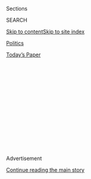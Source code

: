 <div id="app">

<div>

<div>

<div>

<div class="NYTAppHideMasthead css-1q2w90k e1suatyy0">

<div class="section css-ui9rw0 e1suatyy2">

<div class="css-eph4ug er09x8g0">

<div class="css-6n7j50">

</div>

<span class="css-1dv1kvn">Sections</span>

<div class="css-10488qs">

<span class="css-1dv1kvn">SEARCH</span>

</div>

[Skip to content](#site-content)[Skip to site
index](#site-index)

</div>

<div id="masthead-section-label" class="css-1wr3we4 eaxe0e00">

[Politics](https://www.nytimes.com/section/politics)

</div>

<div class="css-10698na e1huz5gh0">

</div>

</div>

<div id="masthead-bar-one" class="section hasLinks css-15hmgas e1csuq9d3">

<div class="css-uqyvli e1csuq9d0">

</div>

<div class="css-1uqjmks e1csuq9d1">

</div>

<div class="css-9e9ivx">

[](https://myaccount.nytimes.com/auth/login?response_type=cookie&client_id=vi)

</div>

<div class="css-1bvtpon e1csuq9d2">

[Today’s
Paper](https://www.nytimes.com/section/todayspaper)

</div>

</div>

</div>

</div>

<div data-aria-hidden="false">

<div id="site-content" data-role="main">

<div>

<div class="css-1aor85t" style="opacity:0.000000001;z-index:-1;visibility:hidden">

<div class="css-1hqnpie">

<div class="css-epjblv">

<span class="css-17xtcya">[Politics](/section/politics)</span><span class="css-x15j1o">|</span><span class="css-fwqvlz">Huawei
and Top Executive Face Criminal Charges in the
U.S.</span>

</div>

<div class="css-k008qs">

<div class="css-1iwv8en">

<span class="css-18z7m18"></span>

<div>

</div>

</div>

<span class="css-1n6z4y">https://nyti.ms/2SbjO6z</span>

<div class="css-1705lsu">

<div class="css-4xjgmj">

<div class="css-4skfbu" data-role="toolbar" data-aria-label="Social Media Share buttons, Save button, and Comments Panel with current comment count" data-testid="share-tools">

  - 
  - 
  - 
  - 
    
    <div class="css-6n7j50">
    
    </div>

  - 
  - 

</div>

</div>

</div>

</div>

</div>

</div>

<div id="NYT_TOP_BANNER_REGION" class="css-13pd83m">

</div>

<div id="top-wrapper" class="css-1sy8kpn">

<div id="top-slug" class="css-l9onyx">

Advertisement

</div>

[Continue reading the main
story](#after-top)

<div class="ad top-wrapper" style="text-align:center;height:100%;display:block;min-height:250px">

<div id="top" class="place-ad" data-position="top" data-size-key="top">

</div>

</div>

<div id="after-top">

</div>

</div>

<div id="sponsor-wrapper" class="css-1hyfx7x">

<div id="sponsor-slug" class="css-19vbshk">

Supported by

</div>

[Continue reading the main
story](#after-sponsor)

<div id="sponsor" class="ad sponsor-wrapper" style="text-align:center;height:100%;display:block">

</div>

<div id="after-sponsor">

</div>

</div>

<div class="css-1vkm6nb ehdk2mb0">

# Huawei and Top Executive Face Criminal Charges in the U.S.

</div>

<div class="css-79elbk" data-testid="photoviewer-wrapper">

<div class="css-z3e15g" data-testid="photoviewer-wrapper-hidden">

</div>

<div class="css-1a48zt4 ehw59r15" data-testid="photoviewer-children">

![<span class="css-16f3y1r e13ogyst0" data-aria-hidden="true">The
Justice Department unveiled charges against Meng Wanzhou, the chief
financial officer of Huawei, for helping evade American sanctions on
Iran.</span><span class="css-cnj6d5 e1z0qqy90" itemprop="copyrightHolder"><span class="css-1ly73wi e1tej78p0">Credit...</span><span><span>Wang
Zhao/Agence France-Presse — Getty
Images</span></span></span>](https://static01.nyt.com/images/2019/01/29/us/politics/29dc-huawei-2-print/merlin_148541184_c54ef9e9-c27a-4c61-bc9d-a1aad594854b-articleLarge.jpg?quality=75&auto=webp&disable=upscale)

</div>

</div>

<div class="css-xt80pu e12qa4dv0">

<div class="css-18e8msd">

<div class="css-vp77d3 epjyd6m0">

<div class="css-1baulvz">

By [<span class="css-1baulvz" itemprop="name">David E.
Sanger</span>](https://www.nytimes.com/by/david-e-sanger),
[<span class="css-1baulvz" itemprop="name">Katie
Benner</span>](https://www.nytimes.com/by/katie-benner) and
[<span class="css-1baulvz last-byline" itemprop="name">Matthew
Goldstein</span>](https://www.nytimes.com/by/matthew-goldstein)

</div>

</div>

  - Jan. 28,
    2019

  - 
    
    <div class="css-4xjgmj">
    
    <div class="css-d8bdto" data-role="toolbar" data-aria-label="Social Media Share buttons, Save button, and Comments Panel with current comment count" data-testid="share-tools">
    
      - 
      - 
      - 
      - 
        
        <div class="css-6n7j50">
        
        </div>
    
      - 
      - 
    
    </div>
    
    </div>

</div>

<div class="css-tk9fsr">

[阅读简体中文版](https://cn.nytimes.com/usa/20190129/meng-wanzhou-huawei-iran/ "Read in Simplified Chinese")[閱讀繁體中文版](https://cn.nytimes.com/usa/20190129/meng-wanzhou-huawei-iran/zh-hant/ "Read in Traditional Chinese")

</div>

</div>

<div class="section meteredContent css-1r7ky0e" name="articleBody" itemprop="articleBody">

<div class="css-1fanzo5 StoryBodyCompanionColumn">

<div class="css-53u6y8">

WASHINGTON — The Justice Department unveiled sweeping charges on Monday
against the Chinese telecom firm Huawei and its chief financial officer,
Meng Wanzhou, outlining a decade-long attempt by the company to steal
trade secrets, obstruct a criminal investigation and evade economic
sanctions on Iran.

The pair of indictments, which were partly unsealed on Monday, come amid
[a broad and aggressive
campaign](https://www.nytimes.com/2019/01/26/us/politics/huawei-china-us-5g-technology.html)
by the United States to try to thwart China’s biggest telecom equipment
maker. Officials have long suspected Huawei of working to advance
Beijing’s global ambitions and undermine America’s interests and have
begun taking steps to curb its international presence.

The charges underscore Washington’s determination to prove that Huawei
poses a national security threat and to convince other nations that it
cannot be trusted to build their next generation of wireless networks,
known as 5G. The indictments, based in part on the company’s internal
emails, describe a plot to steal testing equipment from T-Mobile
laboratories in Bellevue, Wash. They also cite internal memos, obtained
from Ms. Meng, that prosecutors said link her to an elaborate bank fraud
that helped Huawei profit by evading Iran sanctions.

The acting attorney general, Matthew G. Whitaker, flanked by the heads
of several other cabinet agencies, said the United States would seek to
have Ms. Meng extradited from Canada, where she was [detained last
year](https://www.nytimes.com/2018/12/05/business/huawei-cfo-arrest-canada-extradition.html)
at the request of the United States.

</div>

</div>

<div class="css-1fanzo5 StoryBodyCompanionColumn">

<div class="css-53u6y8">

The charges outlined Monday come at a sensitive diplomatic moment, as
top officials from China are expected to arrive in Washington this week
for two days of talks aimed at resolving a monthslong trade war between
the world’s two largest economies. Trump administration officials have
insisted that Ms. Meng’s detention will not affect the trade talks, but
the timing of the indictment coming so close to in-person discussions is
likely to further strain relations between the two countries.

Ms. Meng is the daughter of Huawei’s founder and one of the most
powerful industrialists in the country. Her arrest has outraged the
Chinese government, which has since arrested two Canadians, in apparent
retaliation. The indictment now presents Canada with a politically
charged decision: whether to extradite Ms. Meng to face the fraud
charges, or make a legal or political determination to send her back to
Beijing.

In a statement on Tuesday, China’s Foreign Ministry called on the United
States and Canada to let Ms. Meng go.

“For a long time, the U.S. has used state power to smear and attack
certain Chinese companies in an attempt to stifle legitimate business
operations,” it said. “Behind that, there is strong political motivation
and manipulation. We strongly urge the U.S. to stop unreasonable
suppression of Chinese companies, including Huawei, and treat Chinese
enterprises fairly and objectively.”

A spokesman for Huawei, Joe Kelly, said it “is not aware of any
wrongdoing by Ms. Meng, and believes the U.S. courts will ultimately
reach the same conclusion.” The company also denied violating American
laws.

</div>

</div>

<div class="css-1fanzo5 StoryBodyCompanionColumn">

<div class="css-53u6y8">

The indictment unsealed against Ms. Meng is similar to the charges
leveled against the Huawei executive in filings made by federal
prosecutors in connection with the bail hearing in Canada. It claimed
that Huawei defrauded four large banks into clearing transactions with
Iran in violation of international sanctions through a subsidiary called
Skycom. Federal authorities did not identify the banks, but in an
earlier court proceeding in Canada after Ms. Meng’s arrest, prosecutors
had identified one of the banks as HSBC.

The most serious new allegation in the indictment, which could have
bearing on the extradition proceeding in Canada, is the contention by
federal prosecutors that Huawei sought to impede the investigation into
the telecom company’s attempt to evade economic sanctions on Iran by
destroying or concealing evidence.

The indictment said Huawei moved employees out of the United States so
they could not be called as witnesses before a grand jury in Brooklyn.
And authorities said the company destroyed evidence in order to hinder
the inquiry.

Richard P. Donoghue, the United States attorney for the Eastern District
of New York, said that the telecom firm’s actions began in 2007 and
“allowed Iran to evade sanctions imposed by the United States and to
allow Huawei to profit.”

Ms. Meng’s lawyer in the United States, Reid Weingarten, a leading
white-collar lawyer at Steptoe & Johnson in Washington, said that his
client “should not be a pawn or hostage” in the relationship between the
United States and China.

“Ms. Meng is an ethical and honorable businesswoman who has never spent
a second of her life plotting to violate any U.S. law, including the
Iranian sanctions,” Mr. Weingarten said. “We are confident that justice
will be done.”

The arrest of a top executive for sanctions evasion is unusual. In 2015,
Deutsche Bank was fined $258 million for violating American sanctions on
Iran and Syria. No executives involved in the scheme were indicted,
though six employees were fired.

</div>

</div>

<div class="css-1fanzo5 StoryBodyCompanionColumn">

<div class="css-53u6y8">

Ms. Meng is under house arrest at one of two residences that she owns in
Vancouver. American officials said Monday that they will request her
extradition before a deadline on Wednesday. The next stage of her case
will be decided at the Supreme Court of British Columbia.

“Companies like Huawei pose a dual threat to both our economic and
national security,” said Christopher A. Wray, the F.B.I. director, who
joined Mr. Whitaker and two other cabinet members, Wilbur Ross, the
commerce secretary, and Kirstjen Nielsen, the homeland security
secretary.

Mr. Wray argued that “the magnitude of these charges make clear just how
seriously the F.B.I. takes this threat.”

“Today should serve as a warning that we will not tolerate businesses
that violate our laws, obstruct justice or jeopardize national and
economic well-being,” he added.

Parts of the indictment were redacted and left open the question of
whether the United States had secretly indicted Ms. Meng’s father, Ren
Zhengfei, a former People’s Liberation Army officer and member of the
Communist Party. A United States government interview with Mr. Ren from
2007 is cited in one of the indictments, to make the case that he misled
investigators, and the name of at least one of those indicted is blacked
out from the publicly filed version of the indictment.

Mr. Whitaker fueled the speculation about an indictment of Mr. Ren when
he told reporters on Monday that the criminal activity “goes all the way
to the top of the company.”

The Justice Department also accused Huawei of conspiring to steal trade
secrets from a competitor, T-Mobile. The charges relate to [a criminal
investigation that stemmed from a 2014 civil
suit](https://www.nytimes.com/2019/01/16/technology/huawei-investigation-trade-secrets.html)
between the two companies.

</div>

</div>

<div class="css-1fanzo5 StoryBodyCompanionColumn">

<div class="css-53u6y8">

In that case, T-Mobile accused Huawei of stealing proprietary robotics
technology that the telecom company used to diagnose quality-control
issues in cellphones. Huawei was found guilty in May 2017. The
indictment cited internal emails from Huawei and its American subsidiary
that appeared to set up a bonus system for employees who could illicitly
obtain the T-Mobile testing system.

“These are very serious actions by a company that appears to be using
corporate espionage not only to enhance their bottom line but to compete
in the world economy,” Mr. Whitaker said.

The legal drama now shifts to Canada, where the government has warned
that it will not extradite Ms. Meng if it appears that the request is
being made for political reasons. President Trump said after her arrest
that he would consider using her case for leverage in the upcoming trade
negotiations, which fueled speculation that the United States may be
more interested in Ms. Meng’s value in winning trade concessions than in
obtaining a conviction.

Canada’s ambassador to Beijing [was fired over the
weekend](https://www.nytimes.com/2019/01/26/world/americas/canada-ambassador-china-huawei.html)
by Prime Minister Justin Trudeau for suggesting that the case against
Ms. Meng was political and that Canada might accede to Chinese demands
and return her home.

Mr. Whitaker declined to say Monday whether the White House would
interfere in the criminal case against Ms. Meng. But the array of
officials present at the announcement was clearly intended to
demonstrate a coordinated government effort to go after Huawei.

“Given the seriousness of these charges, and the direct involvement of
cabinet officials in their rollout, today’s announcements underscore
that there is a unified full-court press by the administration to hold
China accountable for the theft of proprietary U.S. technology and
violations of U.S. export control and sanctions laws,” said David
Laufman, the former chief of the Justice Department’s
counterintelligence and export control section.

The indictments could further complicate the trade talks that the
administration is holding this week with Beijing. The Trump
administration is seeking significant changes to China’s trade
practices, including what it says is a pattern of Beijing pressuring
American companies to hand over valuable technology and outright theft
of intellectual property.

</div>

</div>

<div class="css-1fanzo5 StoryBodyCompanionColumn">

<div class="css-53u6y8">

“The Americans are not going to surrender global technological supremacy
without a fight, and the indictment of Huawei is the opening shot in
that struggle,” said Michael Pillsbury, a China scholar at the Hudson
Institute who advises the Trump administration.

Lawmakers like Senator Mark Warner, Democrat of Virginia, who have long
argued for action to be taken against Chinese technology providers
including Huawei and ZTE, a smaller firm that has faced similar
accusations, called the indictment “a reminder that we need to take
seriously the risks of doing business with companies like Huawei and
allowing them access to our markets.”

Mr. Warner said that he would continue to press Canada to reconsider
using any Huawei technology as it upgrades its telecommunications
network.

On Tuesday, American intelligence officials are expected to cite 5G
investments by Chinese telecom companies, including Huawei, as a
worldwide threat. And the United States has been [drafting an executive
order](https://www.nytimes.com/2018/12/11/us/politics/trump-china-trade.html?module=inline),
expected in the coming weeks, that would effectively ban American
companies from using Chinese-origin equipment in critical
telecommunications networks.

</div>

</div>

</div>

<div>

</div>

<div>

</div>

<div>

</div>

<div>

<div id="bottom-wrapper" class="css-1ede5it">

<div id="bottom-slug" class="css-l9onyx">

Advertisement

</div>

[Continue reading the main
story](#after-bottom)

<div id="bottom" class="ad bottom-wrapper" style="text-align:center;height:100%;display:block;min-height:90px">

</div>

<div id="after-bottom">

</div>

</div>

</div>

</div>

</div>

## Site Index

<div>

</div>

## Site Information Navigation

  - [© <span>2020</span> <span>The New York Times
    Company</span>](https://help.nytimes.com/hc/en-us/articles/115014792127-Copyright-notice)

<!-- end list -->

  - [NYTCo](https://www.nytco.com/)
  - [Contact
    Us](https://help.nytimes.com/hc/en-us/articles/115015385887-Contact-Us)
  - [Work with us](https://www.nytco.com/careers/)
  - [Advertise](https://nytmediakit.com/)
  - [T Brand Studio](http://www.tbrandstudio.com/)
  - [Your Ad
    Choices](https://www.nytimes.com/privacy/cookie-policy#how-do-i-manage-trackers)
  - [Privacy](https://www.nytimes.com/privacy)
  - [Terms of
    Service](https://help.nytimes.com/hc/en-us/articles/115014893428-Terms-of-service)
  - [Terms of
    Sale](https://help.nytimes.com/hc/en-us/articles/115014893968-Terms-of-sale)
  - [Site
    Map](https://spiderbites.nytimes.com)
  - [Help](https://help.nytimes.com/hc/en-us)
  - [Subscriptions](https://www.nytimes.com/subscription?campaignId=37WXW)

</div>

</div>

</div>

</div>
